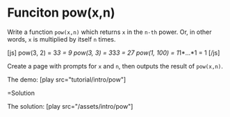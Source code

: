 
# Funciton pow(x,n) 

Write a function `pow(x,n)` which returns `x` in the `n-th` power. Or, in other words, `x` is multiplied by itself `n` times.

[js]
pow(3, 2) = 3*3 = 9
pow(3, 3) = 3*3*3 = 27
pow(1, 100) = 1*1*...*1 = 1
[/js]

Create a page with prompts for `x` and `n`, then outputs the result of `pow(x,n)`.

The demo: [play src="tutorial/intro/pow"]


=Solution

The solution: [play src="/assets/intro/pow"]



